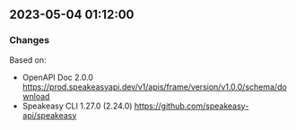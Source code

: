 

## 2023-05-04 01:12:00
### Changes
Based on:
- OpenAPI Doc 2.0.0 https://prod.speakeasyapi.dev/v1/apis/frame/version/v1.0.0/schema/download
- Speakeasy CLI 1.27.0 (2.24.0) https://github.com/speakeasy-api/speakeasy